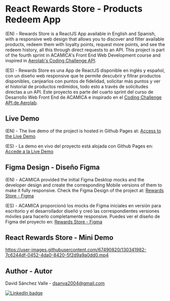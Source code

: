 # React Rewards Store - Products Redeem App

(EN) - Rewards Store is a ReactJS App available in English and Spanish, with a responsive web design that allows you to discover and filter available products, redeem them with loyalty points, request more points, and see the redeem history, all this through direct requests to an API. This project is part of the fourth sprint in ACAMICA's Front End Web Development course and inspired in [Aerolab's Coding Challenge API](https://aerolabchallenge.docs.apiary.io/).

(ES) - Rewards Store es una App de ReactJS disponible en inglés y español, con un diseño web responsive que te permite descubrir y filtrar productos disponibles, canjearlos con puntos de fidelidad, solicitar más puntos y ver el historial de productos redimidos, todo esto a través de solicitudes directas a un API. Este proyecto es parte del cuarto sprint del curso de Desarrollo Web Front End de ACAMICA e inspirado en el [Coding Challenge API de Aerolab](https://aerolabchallenge.docs.apiary.io/).

## Live Demo

(EN) - The live demo of the project is hosted in Github Pages at: [Access to the Live Demo](https://dsanchezvalle.github.io/reactrewardsstore/)

(ES) - La demo en vivo del proyecto está alojada con Github Pages en: [Accede a la Live Demo](https://dsanchezvalle.github.io/reactrewardsstore/)

## Figma Design - Diseño Figma

(EN) - ACAMICA provided the initial Figma Desktop mocks and the developer design and create the corresponding Mobile versions of them to make it fully responsive. Check the Figma Design of the project at: [Rewards Store - Figma](https://www.figma.com/file/gzENBzwH21ylVyaehVxqMb/Rewards-Store-Mock)

(ES) - ACAMICA proporcionó los mocks de Figma iniciales en versión para escritorio y el desarrollador diseñó y creó las correspondientes versiones móviles para hacerlo completamente responsive. Puedes ver el diseño de Figma del proyecto en: [Rewards Store - Figma](https://www.figma.com/file/gzENBzwH21ylVyaehVxqMb/Rewards-Store-Mock)

## React Rewards Store - Mini Demo
https://user-images.githubusercontent.com/67490820/130341982-7c6244df-0452-4da0-8420-5f2d9a9a0dd0.mp4

## Author - Autor

David Sánchez Valle - dsanva2004@gmail.com

[![LinkedIn badge](https://img.shields.io/badge/-LinkedIn-black.svg?style=for-the-badge&logo=linkedin&colorB=555)](https://www.linkedin.com/in/dsanchezvalle/)
